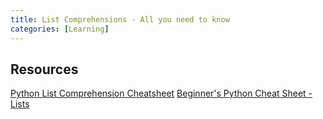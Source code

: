 ```yaml
---
title: List Comprehensions - All you need to know
categories: [Learning]
---
```


## Resources
[Python List Comprehension Cheatsheet](https://billybonaros.medium.com/python-list-comprehension-cheat-sheet-ec55737101ad)
[Beginner's Python Cheat Sheet - Lists](https://edu.anarcho-copy.org/Programming%20Languages/Python/Python%20CheatSheet/beginners_python_cheat_sheet_pcc_lists.pdf)